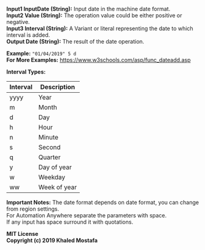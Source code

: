 **Input1 InputDate (String):** Input date in the machine date format.  
**Input2 Value (String):** The operation value could be either positive or negative.  
**Input3 Interval (String):** A Variant or literal representing the date to which interval is added.  
**Output Date (String):** The result of the date operation.  

**Example:** `"01/04/2019" 5 d`   
**For More Examples:** https://www.w3schools.com/asp/func_dateadd.asp

**Interval Types:**   

| Interval | Description  |
|----------|--------------|
| yyyy     | Year         |
| m        | Month        |
| d        | Day          |
| h        | Hour         |
| n        | Minute       |
| s        | Second       |
| q        | Quarter      |
| y        | Day of year  |
| w        | Weekday      |
| ww       | Week of year |


**Important Notes:** 
The date format depends on date format, you can change from region settings.   
For Automation Anywhere separate the parameters with space.  
If any input has space surround it with quotations.  

**MIT License**  
**Copyright (c) 2019 Khaled Mostafa**



